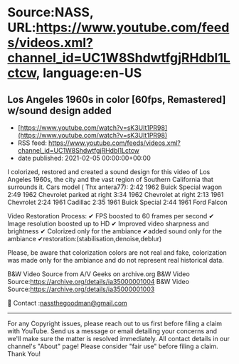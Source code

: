 # Source:NASS, URL:https://www.youtube.com/feeds/videos.xml?channel_id=UC1W8ShdwtfgjRHdbl1Lctcw, language:en-US

## Los Angeles 1960s in color [60fps, Remastered] w/sound design added
 - [https://www.youtube.com/watch?v=sK3Ult1PR98](https://www.youtube.com/watch?v=sK3Ult1PR98)
 - RSS feed: https://www.youtube.com/feeds/videos.xml?channel_id=UC1W8ShdwtfgjRHdbl1Lctcw
 - date published: 2021-02-05 00:00:00+00:00

I colorized, restored and created a sound design for this video of Los Angeles 1960s, the city and the vast region of Southern California that surrounds it.
Cars model ( Thx antera77):
2:42  1962 Buick Special wagon
2:49  1962 Chevrolet parked at right
3:34  1962 Chevrolet at right
2:13 1961 Chevrolet
2:24 1961 Cadillac
2:35 1961 Buick Special
2:44 1961 Ford Falcon 


Video Restoration Process:
✔ FPS boosted to 60 frames per second 
✔ Image resolution boosted up to HD 
✔ Improved video sharpness and brightness
✔ Colorized only for the ambiance
✔added sound only for the ambiance
✔restoration:(stabilisation,denoise,deblur) 

Please, be aware that colorization colors are not real and fake, colorization was made only for the ambiance and do not represent real historical data.

B&W Video Source from A/V Geeks on archive.org
B&W Video Source:https://archive.org/details/ia35000001004
B&W Video Source:https://archive.org/details/ia35000001003

📨 Contact :nassthegoodman@gmail.com
- - - - - - - - - - - - - - - - - - - -
For any Copyright issues, please reach out to us first before filing a claim with YouTube. Send us a message or email detailing your concerns and we'll make sure the matter is resolved immediately. All contact details in our channel's "About" page! Please consider "fair use" before filing a claim. Thank You!

